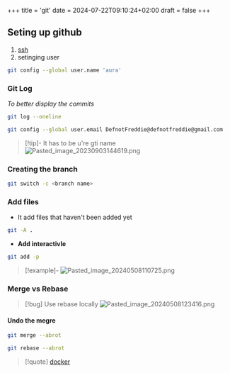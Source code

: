 +++
title = 'git'
date = 2024-07-22T09:10:24+02:00
draft = false
+++

## Seting up github 

1. [ssh](/protocols/ssh.md) 
2. setinging user 
```bash
git config --global user.name 'aura'
```
### Git Log 
*To better display the commits*
```bash 
git log --oneline 
```

```bash
git config --global user.email DefnotFreddie@defnotfreddie@gmail.com
```
>[!tip]- It has to be u're gti name
>![Pasted_image_20230903144619.png](/Notes/Pasted_image_20230903144619.png)


### Creating the branch 

```bash
git switch -c <branch name>
```


### Add files 
- It add files that haven't   been added yet
```bash
git -A . 
```

- **Add interactivle**
```bash
git add -p 
```

>[!example]-
>![Pasted_image_20240508110725.png](/Notes/Pasted_image_20240508110725.png)


###  Merge vs Rebase 
>[!bug] Use rebase locally 
![Pasted_image_20240508123416.png](/Notes/Pasted_image_20240508123416.png)



#### Undo the megre 
```bash
git merge --abrot
```


```bash
git rebase --abrot
```


>[!quote] [docker](/obisdian_ntoes/notes_obsidian/Linux/Docker/docker.md)
